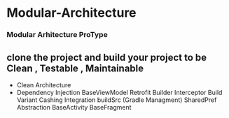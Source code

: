 # Modular-Architecture


### Modular Arhitecture ProType
## clone the project and build your project to be Clean , Testable , Maintainable 


- Clean Architecture
- Dependency Injection
BaseViewModel
Retrofit Builder
Interceptor
Build Variant
Cashing Integration
buildSrc  (Gradle Managment)
SharedPref Abstraction
BaseActivity 
BaseFragment


